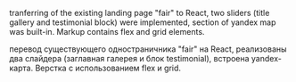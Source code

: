 tranferring of the existing landing page "fair" to React, two sliders (title gallery and testimonial block) were implemented,  section of yandex map was built-in. Markup contains flex and grid elements. 


перевод существующего одностраничника "fair" на React, реализованы два слайдера (заглавная галерея и блок testimonial), встроена yandex-карта. Верстка с использованием flex и grid.

